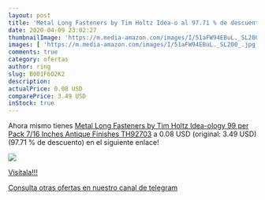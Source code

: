```yaml
---
layout: post
title: 'Metal Long Fasteners by Tim Holtz Idea-o al 97.71 % de descuento'
date: 2020-04-09 23:02:27
thumbnailImage: 'https://m.media-amazon.com/images/I/51aFW94EBuL._SL200_.jpg'
images: [ 'https://m.media-amazon.com/images/I/51aFW94EBuL._SL200_.jpg' ]
comments: true
category: ofertas
author: ring
slug: B001F6O2K2
description:
actualPrice: 0.08 USD
comparePrice: 3.49 USD
inStock: true
---
```


Ahora mismo tienes [Metal Long Fasteners by Tim Holtz Idea-ology  99 per Pack  7/16 Inches  Antique Finishes  TH92703](https://www.amazon.com/dp/B001F6O2K2/?tag=redken08-20) a 0.08 USD (original: 3.49 USD) (97.71 %  de descuento) en el siguiente enlace!

[![](https://m.media-amazon.com/images/I/51aFW94EBuL._SL200_.jpg)](https://www.amazon.com/dp/B001F6O2K2/?tag=redken08-20)

[Visítala!!!](https://www.amazon.com/dp/B001F6O2K2/?tag=redken08-20)

[Consulta otras ofertas en nuestro canal de telegram](https://t.me/s/ofertas25)
